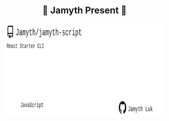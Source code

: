 <!-- built at 12/26/2023, 12:23:25 PM -->
<h1 align="center">
🎉 Jamyth Present 🎉
</h1>
<p align="center">
    <a href="https://github.com/Jamyth/jamyth-script">
        <img width="1000" height="300" src="./readme.svg" />
    </a>
</p>